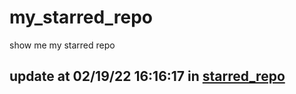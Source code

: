 # my_starred_repo
show me my starred repo

update at 02/19/22 16:16:17 in [starred_repo](./index.html)
---

